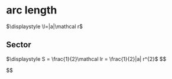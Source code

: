 $\newcommand{\l}{\mathcal l }$
# arc length
$\displaystyle \l=|a|\mathcal r$

## Sector

$\displaystyle S = \frac{1}{2}\mathcal lr = \frac{1}{2}|a| r^{2}$
$$

$$
